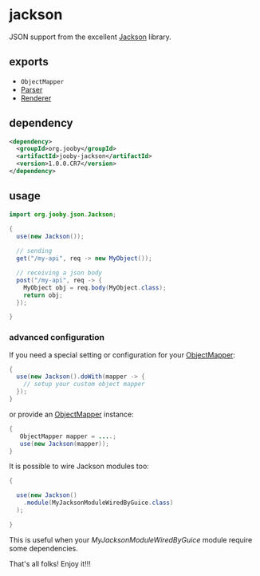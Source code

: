 # jackson

JSON support from the excellent [Jackson](https://github.com/FasterXML/jackson) library.

## exports

* ```ObjectMapper```
* [Parser](/apidocs/org/jooby/Parser.html)
* [Renderer](/apidocs/org/jooby/Renderer.html)

## dependency

```xml
<dependency>
  <groupId>org.jooby</groupId>
  <artifactId>jooby-jackson</artifactId>
  <version>1.0.0.CR7</version>
</dependency>
```

## usage

```java
import org.jooby.json.Jackson;

{
  use(new Jackson());
 
  // sending
  get("/my-api", req -> new MyObject()); 

  // receiving a json body
  post("/my-api", req -> {
    MyObject obj = req.body(MyObject.class);
    return obj;
  });

}
```

### advanced configuration

If you need a special setting or configuration for your [ObjectMapper](http://fasterxml.github.io/jackson-databind/javadoc/2.2.0/com/fasterxml/jackson/databind/ObjectMapper.html):

```java
{
  use(new Jackson().doWith(mapper -> {
    // setup your custom object mapper
  });
}
```

or provide an [ObjectMapper](http://fasterxml.github.io/jackson-databind/javadoc/2.2.0/com/fasterxml/jackson/databind/ObjectMapper.html) instance:

```java
{
   ObjectMapper mapper = ....;
   use(new Jackson(mapper));
}
```

It is possible to wire Jackson modules too:

```java
{

  use(new Jackson()
    .module(MyJacksonModuleWiredByGuice.class)
  );

}
```

This is useful when your *MyJacksonModuleWiredByGuice* module require some dependencies.

That's all folks! Enjoy it!!!
